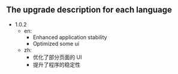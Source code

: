 ## The upgrade description for each language

- 1.0.2
    - en:
        - Enhanced application stability
        - Optimized some ui
    - zh:
        - 优化了部分页面的 UI
        - 提升了程序的稳定性
